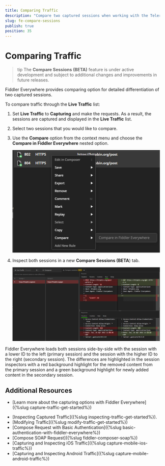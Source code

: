 ```yaml
---
title: Comparing Traffic
description: "Compare two captured sessions when working with the Telerik Fiddler Everywhere web-debugging HTTP client proxy."
slug: fe-compare-sessions
publish: true
position: 35
---
```


# Comparing Traffic

>tip The **Compare Sessions (BETA)** feature is under active development and subject to additional changes and improvements in future releases.

Fiddler Everywhere provides comparing option for detailed differentiation of two captured sessions.


To compare traffic through the **Live Traffic** list:

1. Set **Live Traffic** to **Capturing** and make the requests. As a result, the sessions are captured and displayed in the **Live Traffic** list.

1. Select two sessions that you would like to compare.

1. Use the **Compare** option from the context menu and choose the **Compare in Fiddler Everywhere** nested option.
    
    ![Compare through the context menu](../images//livetraffic/compare/compare-context-menu.png)

1. Inspect both sessions in a new **Compare Sessions (BETA**) tab.

    ![Compare Sessions tab](../images/livetraffic/compare/compare-tab-001.png)


Fiddler Everywhere loads both sessions side-by-side with the session with a lower ID to the left (primary session) and the session with the higher ID to the right (secondary session). The differences are highlighted in the session inspectors with a red background highlight for the removed content from the primary session and a green background highlight for newly added content in the secondary session.

## Additional Resources

* [Learn more about the capturing options with Fiddler Everywhere]({%slug capture-traffic-get-started%})
- [Inspecting Captured Traffic]({%slug inspecting-traffic-get-started%}).
- [Modifying Traffic]({%slug modify-traffic-get-started%})
- [Compose Request with Basic Authentication]({%slug basic-authentication-with-fiddler-everywhere%})
- [Compose SOAP Request]({%slug fiddler-composer-soap%})
- [Capturing and Inspecting iOS Traffic]({%slug capture-mobile-ios-traffic%})
- [Capturing and Inspecting Android Traffic]({%slug capture-mobile-android-traffic%})